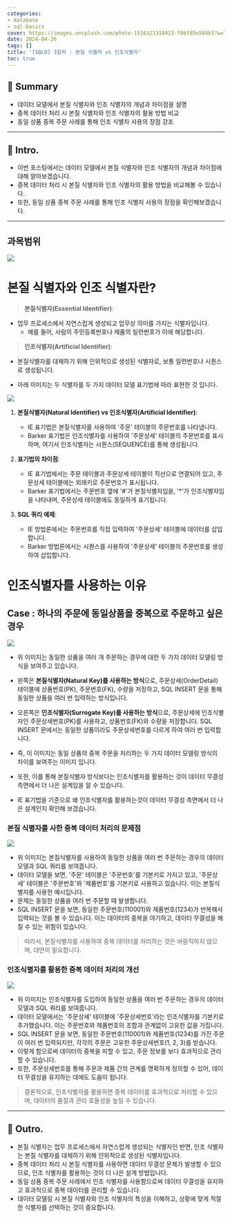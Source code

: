 ```yaml
---
categories:
- database
- sql-basics
cover: https://images.unsplash.com/photo-1516321318423-f06f85e504b3?w=1920&h=1080&fit=crop
date: 2024-04-26
tags: []
title: '[SQLD] 3일차 : 본질 식별자 vs 인조식별자'
toc: true
---
```

## 🚦 Summary 
- 데이터 모델에서 본질 식별자와 인조 식별자의 개념과 차이점을 설명
- 중복 데이터 처리 시 본질 식별자와 인조 식별자의 활용 방법 비교
- 동일 상품 중복 주문 사례를 통해 인조 식별자 사용의 장점 강조

---


## 📌 Intro.
- 이번 포스팅에서는 데이터 모델에서 본질 식별자와 인조 식별자의 개념과 차이점에 대해 알아보겠습니다.
- 중복 데이터 처리 시 본질 식별자와 인조 식별자의 활용 방법을 비교해볼 수 있습니다.
- 또한, 동일 상품 중복 주문 사례를 통해 인조 식별자 사용의 장점을 확인해보겠습니다.

---


## 과목범위
![](https://i.imgur.com/kAVtA3r.png)



# 본질 식별자와 인조 식별자란?

> **본질식별자(Essential Identifier)**: 

- 업무 프로세스에서 자연스럽게 생성되고 업무상 의미를 가지는 식별자입니다. 
	- 예를 들어, 사람의 주민등록번호나 제품의 일련번호가 이에 해당합니다.

> **인조식별자(Artificial Identifier)**: 

- 본질식별자를 대체하기 위해 인위적으로 생성된 식별자로, 보통 일련번호나 시퀀스로 생성됩니다.

- 아래 이미지는 두 식별자를 두 가지 데이터 모델 표기법에 따라 표현한 것 입니다. 

![](https://i.imgur.com/oKWPd82.png)

1. **본질식별자(Natural Identifier) vs 인조식별자(Artificial Identifier)**:
    - IE 표기법은 본질식별자를 사용하여 '주문' 테이블의 주문번호를 나타냅니다.
    - Barker 표기법은 인조식별자를 사용하여 '주문상세' 테이블의 주문번호를 표시하며, 여기서 인조식별자는 시퀀스(SEQUENCE)를 통해 생성됩니다.
      
2. **표기법의 차이점**:
    - IE 표기법에서는 주문 테이블과 주문상세 테이블이 직선으로 연결되어 있고, 주문상세 테이블에는 외래키로 주문번호가 표시됩니다.
    - Barker 표기법에서는 주문번호 옆에 '#'가 본질식별자임을, '*'가 인조식별자임을 나타내며, 주문상세 테이블에도 동일하게 표기됩니다.
      
3. **SQL 쿼리 예제**:
    - IE 방법론에서는 주문번호를 직접 입력하여 '주문상세' 테이블에 데이터를 삽입합니다.
    - Barker 방법론에서는 시퀀스를 사용하여 '주문상세' 테이블의 주문번호를 생성하여 삽입합니다.



# 인조식별자를 사용하는 이유

## Case : 하나의 주문에 동일상품을 중복으로 주문하고 싶은 경우
![](https://i.imgur.com/uCcZZ3b.png)

- 위 이미지는 동일한 상품을 여러 개 주문하는 경우에 대한 두 가지 데이터 모델링 방식을 보여주고 있습니다.
- 왼쪽은 **본질식별자(Natural Key)를 사용하는 방식**으로, 주문상세(OrderDetail) 테이블에 상품번호(PK), 주문번호(FK), 수량을 저장하고, SQL INSERT 문을 통해 동일한 상품을 여러 번 입력하는 방식입니다.
- 오른쪽은 **인조식별자(Surrogate Key)를 사용하는 방식**으로, 주문상세에 인조식별자인 주문상세번호(PK)를 사용하고, 상품번호(FK)와 수량을 저장합니다. SQL INSERT 문에서는 동일한 상품이라도 주문상세번호를 다르게 하여 여러 번 입력합니다.

- 즉, 이 이미지는 동일 상품의 중복 주문을 처리하는 두 가지 데이터 모델링 방식의 차이를 보여주는 이미지 입니다.
- 또한, 이를 통해 본질식별자 방식보다는 인조식별자를 활용하는 것이 데이터 무결성 측면에서 더 나은 설계임을 알 수 있습니다.
- IE 표기법을 기준으로 왜 인조식별자를 활용하는것이 데이터 무결성 측면에서 더 나은 설계인지 확인해 보겠습니다.



### 본질 식별자를 사한 중복 데이터 처리의 문제점

![](https://i.imgur.com/oPrb1ba.png)

- 위 이미지는 본질식별자를 사용하여 동일한 상품을 여러 번 주문하는 경우의 데이터 모델과 SQL 쿼리를 보여줍니다.
- 데이터 모델을 보면, '주문' 테이블은 '주문번호'를 기본키로 가지고 있고, '주문상세' 테이블은 '주문번호'와 '제품번호'를 기본키로 사용하고 있습니다. 이는 본질식별자를 사용한 예시입니다.
- 문제는 동일한 상품을 여러 번 주문할 때 발생합니다. 
- SQL INSERT 문을 보면, 동일한 주문번호(110001)와 제품번호(1234)가 반복해서 입력되는 것을 볼 수 있습니다. 이는 데이터의 중복을 야기하고, 데이터 무결성을 해칠 수 있는 위험이 있습니다.

> 따라서, 본질식별자를 사용하여 중복 데이터를 처리하는 것은 바람직하지 않으며, 대안이 필요합니다.



### 인조식별자를 활용한 중복 데이터 처리의 개선

![](https://i.imgur.com/u1nawl5.png)

- 위 이미지는 인조식별자를 도입하여 동일한 상품을 여러 번 주문하는 경우의 데이터 모델과 SQL 쿼리를 보여줍니다.
- 데이터 모델에서는 '주문상세' 테이블에 '주문상세번호'라는 인조식별자를 기본키로 추가했습니다. 이는 주문번호와 제품번호의 조합과 관계없이 고유한 값을 가집니다.
- SQL INSERT 문을 보면, 동일한 주문번호(110001)와 제품번호(1234)를 가진 주문이 여러 번 입력되지만, 각각의 주문은 고유한 주문상세번호(1, 2, 3)를 받습니다. 
- 이렇게 함으로써 데이터의 중복을 피할 수 있고, 주문 정보를 보다 효과적으로 관리할 수 있습니다.
- 또한, 주문상세번호를 통해 주문과 제품 간의 관계를 명확하게 정의할 수 있어, 데이터 무결성을 유지하는 데에도 도움이 됩니다.

> 결론적으로, 인조식별자를 활용하면 중복 데이터를 효과적으로 처리할 수 있으며, 데이터의 품질과 관리 효율성을 높일 수 있습니다.

---


## 🎈 Outro.
- 본질 식별자는 업무 프로세스에서 자연스럽게 생성되는 식별자인 반면, 인조 식별자는 본질 식별자를 대체하기 위해 인위적으로 생성된 식별자입니다.
- 중복 데이터 처리 시 본질 식별자를 사용하면 데이터 무결성 문제가 발생할 수 있으므로, 인조 식별자를 활용하는 것이 더 나은 설계 방법입니다.
- 동일 상품 중복 주문 사례에서 인조 식별자를 사용함으로써 데이터 무결성을 유지하고 효과적으로 중복 데이터를 관리할 수 있습니다.
- 데이터 모델링 시 본질 식별자와 인조 식별자의 특성을 이해하고, 상황에 맞게 적절한 식별자를 선택하는 것이 중요합니다.


